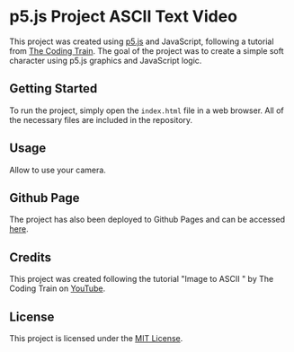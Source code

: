 # p5.js Project ASCII Text Video

This project was created using [p5.js](https://p5js.org/) and JavaScript, following a tutorial from [The Coding Train](https://www.youtube.com/channel/UCvjgXvBlbQiydffZU7m1_aw). The goal of the project was to create a simple soft character using p5.js graphics and JavaScript logic.

## Getting Started
To run the project, simply open the `index.html` file in a web browser. All of the necessary files are included in the repository.

## Usage
Allow to use your camera.

## Github Page
The project has also been deployed to Github Pages and can be accessed [here](https://zewela.github.io/ps_ASCII_Text_Video/).

## Credits
This project was created following the tutorial "Image to ASCII " by The Coding Train on [YouTube](https://www.youtube.com/watch?time_continue=1256&v=55iwMYv8tGI).

## License
This project is licensed under the [MIT License](https://opensource.org/licenses/MIT).
